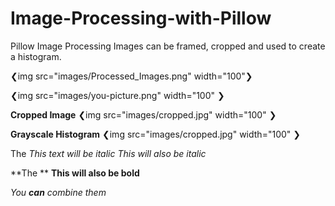 # Image-Processing-with-Pillow
Pillow Image Processing 
Images can be framed, cropped and used to create a histogram.


❮img src="images/Processed_Images.png" width="100"❯

❮img src="images/you-picture.png" width="100" ❯

**Cropped Image** 
❮img src="images/cropped.jpg" width="100" ❯

**Grayscale Histogram** 
❮img src="images/cropped.jpg" width="100" ❯

The *This text will be italic*
_This will also be italic_

**The **
__This will also be bold__

_You **can** combine them_
